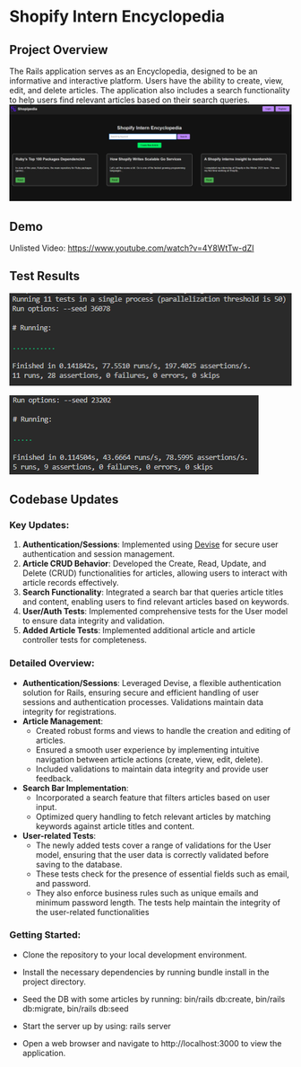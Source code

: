 # Shopify Intern Encyclopedia

## Project Overview
The Rails application serves as an Encyclopedia, designed to be an informative and interactive platform. Users have the ability to create, view, edit, and delete articles. The application also includes a search functionality to help users find relevant articles based on their search queries.
![Landing Page](/public/home.png)

## Demo
Unlisted Video: https://www.youtube.com/watch?v=4Y8WtTw-dZI

## Test Results
![Main Tests](/public/tests.png)

![User Tests](/public/user_tests.png)

## Codebase Updates

### Key Updates:
1. **Authentication/Sessions**: Implemented using [Devise](https://github.com/heartcombo/devise) for secure user authentication and session management.
2. **Article CRUD Behavior**: Developed the Create, Read, Update, and Delete (CRUD) functionalities for articles, allowing users to interact with article records effectively.
3. **Search Functionality**: Integrated a search bar that queries article titles and content, enabling users to find relevant articles based on keywords.
4. **User/Auth Tests**: Implemented comprehensive tests for the User model to ensure data integrity and validation.
5. **Added Article Tests**: Implemented additional article and article controller tests for completeness.


### Detailed Overview:
- **Authentication/Sessions**: Leveraged Devise, a flexible authentication solution for Rails, ensuring secure and efficient handling of user sessions and authentication processes. Validations maintain data integrity for registrations.
- **Article Management**: 
   - Created robust forms and views to handle the creation and editing of articles.
   - Ensured a smooth user experience by implementing intuitive navigation between article actions (create, view, edit, delete).
   - Included validations to maintain data integrity and provide user feedback.
- **Search Bar Implementation**:
   - Incorporated a search feature that filters articles based on user input.
   - Optimized query handling to fetch relevant articles by matching keywords against article titles and content.
- **User-related Tests**:
   - The newly added tests cover a range of validations for the User model, ensuring that the user data is correctly validated before saving to the database. 
   - These tests check for the presence of essential fields such as email, and password. 
   - They also enforce business rules such as unique emails and minimum password length. The tests help maintain the integrity of the user-related functionalities

### Getting Started:
- Clone the repository to your local development environment.

- Install the necessary dependencies by running bundle install in the project directory.

- Seed the DB with some articles by running: bin/rails db:create, bin/rails db:migrate, bin/rails db:seed

- Start the server up by using: rails server

- Open a web browser and navigate to http://localhost:3000 to view the application.

